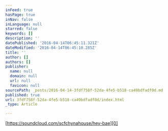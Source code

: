 ```yaml
---
inFeed: true
hasPage: true
inNav: false
inLanguage: null
starred: false
keywords: []
description: ''
datePublished: '2016-04-14T06:45:11.321Z'
dateModified: '2016-04-14T06:45:10.285Z'
title: ''
author: []
authors: []
publisher:
  name: null
  domain: null
  url: null
  favicon: null
sourcePath: _posts/2016-04-14-3fdf758f-52da-4fe5-b518-ca49bdfadf0d.md
published: true
url: 3fdf758f-52da-4fe5-b518-ca49bdfadf0d/index.html
_type: Article

---
```

[https://soundcloud.com/scfchynahouse/hey-bae][0]

[0]: https://soundcloud.com/scfchynahouse/hey-bae